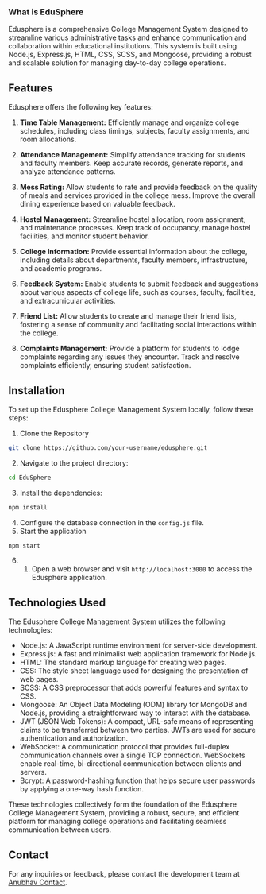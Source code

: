### What is EduSphere
Edusphere is a comprehensive College Management System designed to streamline various administrative tasks and enhance communication and collaboration within educational institutions. This system is built using Node.js, Express.js, HTML, CSS, SCSS, and Mongoose, providing a robust and scalable solution for managing day-to-day college operations.

## Features
Edusphere offers the following key features:

1.  **Time Table Management:** Efficiently manage and organize college schedules, including class timings, subjects, faculty assignments, and room allocations.
    
2.  **Attendance Management:** Simplify attendance tracking for students and faculty members. Keep accurate records, generate reports, and analyze attendance patterns.
    
3.  **Mess Rating:** Allow students to rate and provide feedback on the quality of meals and services provided in the college mess. Improve the overall dining experience based on valuable feedback.
    
4.  **Hostel Management:** Streamline hostel allocation, room assignment, and maintenance processes. Keep track of occupancy, manage hostel facilities, and monitor student behavior.
    
5.  **College Information:** Provide essential information about the college, including details about departments, faculty members, infrastructure, and academic programs.
    
6.  **Feedback System:** Enable students to submit feedback and suggestions about various aspects of college life, such as courses, faculty, facilities, and extracurricular activities.
    
7.  **Friend List:** Allow students to create and manage their friend lists, fostering a sense of community and facilitating social interactions within the college.
    
8.  **Complaints Management:** Provide a platform for students to lodge complaints regarding any issues they encounter. Track and resolve complaints efficiently, ensuring student satisfaction.

## Installation
To set up the Edusphere College Management System locally, follow these steps:

1. Clone the Repository

```bash
git clone https://github.com/your-username/edusphere.git
```

2. Navigate to the project directory:
```bash
cd EduSphere
```

3. Install the dependencies: 
```bash
npm install
```

4. Configure the database connection in the `config.js` file.
5. Start the application

```bash
npm start
```

6. 1.  Open a web browser and visit `http://localhost:3000` to access the Edusphere application.

## Technologies Used

The Edusphere College Management System utilizes the following technologies:

-   Node.js: A JavaScript runtime environment for server-side development.
-   Express.js: A fast and minimalist web application framework for Node.js.
-   HTML: The standard markup language for creating web pages.
-   CSS: The style sheet language used for designing the presentation of web pages.
-   SCSS: A CSS preprocessor that adds powerful features and syntax to CSS.
-   Mongoose: An Object Data Modeling (ODM) library for MongoDB and Node.js, providing a straightforward way to interact with the database.
-   JWT (JSON Web Tokens): A compact, URL-safe means of representing claims to be transferred between two parties. JWTs are used for secure authentication and authorization.
-   WebSocket: A communication protocol that provides full-duplex communication channels over a single TCP connection. WebSockets enable real-time, bi-directional communication between clients and servers.
-   Bcrypt: A password-hashing function that helps secure user passwords by applying a one-way hash function.

These technologies collectively form the foundation of the Edusphere College Management System, providing a robust, secure, and efficient platform for managing college operations and facilitating seamless communication between users.

## Contact

For any inquiries or feedback, please contact the development team at [Anubhav Contact](6387014896).
